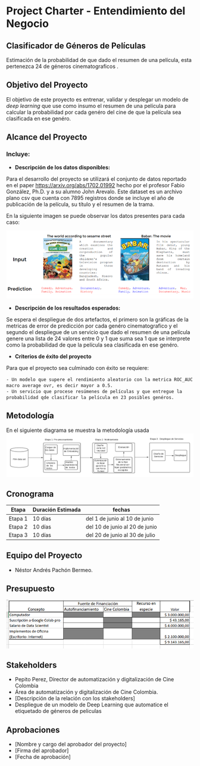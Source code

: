 # Project Charter - Entendimiento del Negocio

## Clasificador de Géneros de Películas

Estimación de  la probabilidad de que dado el resumen de una película, esta pertenezca 24 de géneros cinematograficos .

## Objetivo del Proyecto

El objetivo de este proyecto es entrenar, validar y desplegar un modelo de *deep learning* que use como insumo el resumen de una película para calcular la probabilidad por cada genéro del cine de que la película sea clasificada en ese genéro.
## Alcance del Proyecto

### Incluye:

- **Descripción de los datos disponibles:**

Para el desarrollo del proyecto se utilizará el conjunto de datos reportado en el paper https://arxiv.org/abs/1702.01992 hecho por el profesor Fabio González, Ph.D. y a su alumno John Arevalo. Este dataset es un archivo plano csv que cuenta con 7895 registros donde se incluye el año de publicación de la película, su título y el resumen de la trama.

En la siguiente imagen se puede observar los datos presentes para cada caso:

![peliculas1](images/peliculas1.png)

- **Descripción de los resultados esperados:**

Se espera el despliegue de dos artefactos, el primero  son la gráficas de la metricas de error de predicción por cada genéro cinematografico y el segundo el despliegue de un servicio que dado el resumen de una película genere una lista de 24 valores entre 0 y 1 que suma sea 1 que se interprete como la probabilidad de que la película sea clasificada en ese genéro.

- **Criterios de éxito del proyecto**

Para que el proyecto sea culminado con éxito se requiere:

    - Un modelo que supere el rendimiento aleatorio con la metrica ROC_AUC macro average ovr, es decir mayor a 0.5.
    - Un servicio que procese resúmenes de películas y que entregue la probabilidad qde clasificar la película en 23 posibles genéros.

## Metodología

En el siguiente diagrama se muestra la metodología usada
![Workplan](images/Workplan.png)

## Cronograma

| Etapa | Duración Estimada | fechas |
|------|---------|-------|
| Etapa 1 | 10 días | del 1 de junio al 10 de junio  |
| Etapa 2 | 10 días | del 10 de junio al 20 de junio |
| Etapa 3 | 10 días | del 20 de junio al 30 de julio |


## Equipo del Proyecto

- Néstor Andrés Pachón Bermeo.

## Presupuesto

![presupuesto](images/presupuesto.png)

## Stakeholders

- Pepito Perez, Director de automatización y digitalización de Cine Colombia
- Área de  automatización y digitalización de Cine Colombia.
- [Descripción de la relación con los stakeholders]
- Despliegue de un modelo de Deep Learning que automatice el etiquetado de géneros de peliculas

## Aprobaciones

- [Nombre y cargo del aprobador del proyecto]
- [Firma del aprobador]
- [Fecha de aprobación]
